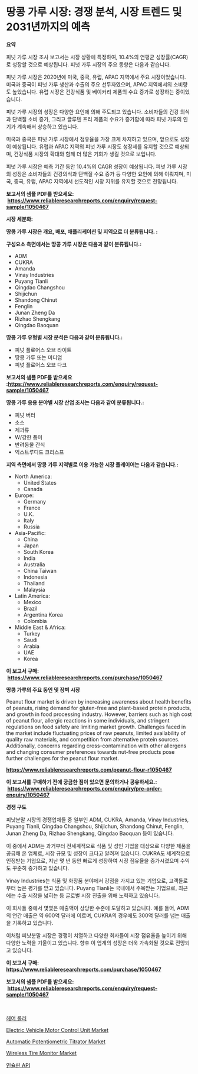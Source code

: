 <p><h1>땅콩 가루 시장: 경쟁 분석, 시장 트렌드 및 2031년까지의 예측</h1></p><p><strong>요약</strong></p>
<p><p>피넛 가루 시장 조사 보고서는 시장 상황에 특정하여, 10.4%의 연평균 성장률(CAGR)로 성장할 것으로 예상됩니다. 피넛 가루 시장의 주요 동향은 다음과 같습니다. </p><p>피넛 가루 시장은 2020년에 미국, 중국, 유럽, APAC 지역에서 주요 시장이었습니다. 미국과 중국이 피넛 가루 생산과 수출의 주요 선두자였으며, APAC 지역에서의 소비량도 높았습니다. 유럽 시장은 건강식품 및 베이커리 제품의 수요 증가로 성장하는 중이었습니다. </p><p>피넛 가루 시장의 성장은 다양한 요인에 의해 주도되고 있습니다. 소비자들의 건강 의식과 단백질 소비 증가, 그리고 글루텐 프리 제품의 수요가 증가함에 따라 피넛 가루의 인기가 계속해서 상승하고 있습니다. </p><p>미국과 중국은 피넛 가루 시장에서 점유율을 가장 크게 차지하고 있으며, 앞으로도 성장이 예상됩니다. 유럽과 APAC 지역의 피넛 가루 시장도 성장세를 유지할 것으로 예상되며, 건강식품 시장의 확대와 함께 더 많은 기회가 생길 것으로 보입니다. </p><p>피넛 가루 시장은 예측 기간 동안 10.4%의 CAGR 성장이 예상됩니다. 피넛 가루 시장의 성장은 소비자들의 건강의식과 단백질 수요 증가 등 다양한 요인에 의해 이뤄지며, 미국, 중국, 유럽, APAC 지역에서 선도적인 시장 지위를 유지할 것으로 전망됩니다.</p></p>
<p><strong>보고서의 샘플 PDF를 받으세요: &nbsp;<a href="https://www.reliableresearchreports.com/enquiry/request-sample/1050467">https://www.reliableresearchreports.com/enquiry/request-sample/1050467</a></strong></p>
<p><strong>시장 세분화:</strong></p>
<p><strong> 땅콩 가루 시장은 개요, 배포, 애플리케이션 및 지역으로 더 분류됩니다. :</strong></p>
<p><strong>구성요소 측면에서는 땅콩 가루 시장은 다음과 같이 분류됩니다.:</strong></p>
<p><ul><li>ADM</li><li>CUKRA</li><li>Amanda</li><li>Vinay Industries</li><li>Puyang Tianli</li><li>Qingdao Changshou</li><li>Shijichun</li><li>Shandong Chinut</li><li>Fenglin</li><li>Junan Zheng Da</li><li>Rizhao Shengkang</li><li>Qingdao Baoquan</li></ul></p>
<p><strong> 땅콩 가루 유형별 시장 분석은 다음과 같이 분류됩니다.:</strong></p>
<p><ul><li>피넛 플로어스 오브 라이트</li><li>땅콩 가루 또는 미디엄</li><li>피넛 플로어스 오브 다크</li></ul></p>
<p><strong>보고서의 샘플 PDF를 받으세요 :<a href="https://www.reliableresearchreports.com/enquiry/request-sample/1050467">https://www.reliableresearchreports.com/enquiry/request-sample/1050467</a></strong></p>
<p><strong> 땅콩 가루 응용 분야별 시장 산업 조사는 다음과 같이 분류됩니다.:</strong></p>
<p><ul><li>피넛 버터</li><li>소스</li><li>제과류</li><li>W/강한 풍미</li><li>반려동물 간식</li><li>익스트루디드 크리스프</li></ul></p>
<p><strong>지역 측면에서 땅콩 가루 지역별로 이용 가능한 시장 플레이어는 다음과 같습니다.:</strong></p>
<p><ul>
    <li>
        North America:
        <ul>
            <li>United States</li>
            <li>Canada</li>
        </ul>
    </li>
    <li>
        Europe:
        <ul>
            <li>Germany</li>
            <li>France</li>
            <li>U.K.</li>
            <li>Italy</li>
            <li>Russia</li>
        </ul>
    </li>
    <li>
        Asia-Pacific:
        <ul>
            <li>China</li>
            <li>Japan</li>
            <li>South Korea</li>
            <li>India</li>
            <li>Australia</li>
            <li>China Taiwan</li>
            <li>Indonesia</li>
            <li>Thailand</li>
            <li>Malaysia</li>
        </ul>
    </li>
    <li>
        Latin America:
        <ul>
            <li>Mexico</li>
            <li>Brazil</li>
            <li>Argentina Korea</li>
            <li>Colombia</li>
        </ul>
    </li>
    <li>
        Middle East & Africa:
        <ul>
            <li>Turkey</li>
            <li>Saudi</li>
            <li>Arabia</li>
            <li>UAE</li>
            <li>Korea</li>
        </ul>
    </li>
    </ul></p>
<p><strong>이 보고서 구매: &nbsp;<a href="https://www.reliableresearchreports.com/purchase/1050467">https://www.reliableresearchreports.com/purchase/1050467</a></strong></p>
<p><strong>땅콩 가루의 주요 동인 및 장벽 시장</strong></p>
<p><p>Peanut flour market is driven by increasing awareness about health benefits of peanuts, rising demand for gluten-free and plant-based protein products, and growth in food processing industry. However, barriers such as high cost of peanut flour, allergic reactions in some individuals, and stringent regulations on food safety are limiting market growth. Challenges faced in the market include fluctuating prices of raw peanuts, limited availability of quality raw materials, and competition from alternative protein sources. Additionally, concerns regarding cross-contamination with other allergens and changing consumer preferences towards nut-free products pose further challenges for the peanut flour market.</p></p>
<p><strong><a href="https://www.reliableresearchreports.com/peanut-flour-r1050467">https://www.reliableresearchreports.com/peanut-flour-r1050467</a></strong></p>
<p><strong>이 보고서를 구매하기 전에 궁금한 점이 있으면 문의하거나 공유하세요.: &nbsp;<a href="https://www.reliableresearchreports.com/enquiry/pre-order-enquiry/1050467">https://www.reliableresearchreports.com/enquiry/pre-order-enquiry/1050467</a></strong></p>
<p><strong>경쟁 구도</strong></p>
<p><p>피낫분말 시장의 경쟁업체들 중 일부인 ADM, CUKRA, Amanda, Vinay Industries, Puyang Tianli, Qingdao Changshou, Shijichun, Shandong Chinut, Fenglin, Junan Zheng Da, Rizhao Shengkang, Qingdao Baoquan 등이 있습니다.</p><p>이 중에서 ADM는 과거부터 전세계적으로 식품 및 성인 기업을 대상으로 다양한 제품을 공급해 온 업체로, 시장 규모 및 성장이 크다고 알려져 있습니다. CUKRA도 세계적으로 인정받는 기업으로, 지난 몇 년 동안 빠르게 성장하여 시장 점유율을 증가시켰으며 수익도 꾸준히 증가하고 있습니다.</p><p>Vinay Industries는 식품 및 화장품 분야에서 강점을 가지고 있는 기업으로, 고객들로부터 높은 평가를 받고 있습니다. Puyang Tianli는 국내에서 주목받는 기업으로, 최근에는 수출 시장을 넓히는 등 글로벌 시장 진출을 위해 노력하고 있습니다.</p><p>이 회사들 중에서 몇몇은 매출액이 상당한 수준에 도달하고 있습니다. 예를 들어, ADM의 연간 매출은 약 600억 달러에 이르며, CUKRA의 경우에도 300억 달러를 넘는 매출을 기록하고 있습니다.</p><p>이처럼 피낫분말 시장은 경쟁이 치열하고 다양한 회사들이 시장 점유율을 높이기 위해 다양한 노력을 기울이고 있습니다. 향후 이 업계의 성장은 더욱 가속화될 것으로 전망되고 있습니다.</p></p>
<p><strong>이 보고서 구매: &nbsp; <a href="https://www.reliableresearchreports.com/purchase/1050467">https://www.reliableresearchreports.com/purchase/1050467</a></strong></p>
<p><strong>보고서의 샘플 PDF를 받으세요: &nbsp;<a href="https://www.reliableresearchreports.com/enquiry/request-sample/1050467">https://www.reliableresearchreports.com/enquiry/request-sample/1050467</a></strong><strong></strong></p>
<p>&nbsp;</p>
<p><p><a href="https://github.com/GabrielBlanda5656/Market-Research-Report-List-1/blob/main/706503719503.md">헤어 롤러</a></p><p><a href="https://www.linkedin.com/pulse/electric-vehicle-motor-control-unit-market-research-report-reveals-tkehf?trackingId=bHqcOMOlgSHFRp%2FKq50ryA%3D%3D">Electric Vehicle Motor Control Unit Market</a></p><p><a href="https://github.com/Hazelklievgspy6vdcsmu106w/Market-Research-Report-List-2/blob/main/automatic-potentiometric-titrator-market.md">Automatic Potentiometric Titrator Market</a></p><p><a href="https://www.linkedin.com/pulse/wireless-tire-monitor-market-size-growth-forecast-from-2024-wf0ie?trackingId=e8D0LF6Dee%2F8gCLHiF83%2Bg%3D%3D">Wireless Tire Monitor Market</a></p><p><a href="https://github.com/CorEmtymerich56566/Market-Research-Report-List-1/blob/main/113714819504.md">인슐린 API</a></p></p>